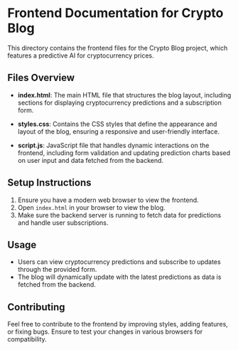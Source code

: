 # Frontend Documentation for Crypto Blog

This directory contains the frontend files for the Crypto Blog project, which features a predictive AI for cryptocurrency prices.

## Files Overview

- **index.html**: The main HTML file that structures the blog layout, including sections for displaying cryptocurrency predictions and a subscription form.
  
- **styles.css**: Contains the CSS styles that define the appearance and layout of the blog, ensuring a responsive and user-friendly interface.
  
- **script.js**: JavaScript file that handles dynamic interactions on the frontend, including form validation and updating prediction charts based on user input and data fetched from the backend.

## Setup Instructions

1. Ensure you have a modern web browser to view the frontend.
2. Open `index.html` in your browser to view the blog.
3. Make sure the backend server is running to fetch data for predictions and handle user subscriptions.

## Usage

- Users can view cryptocurrency predictions and subscribe to updates through the provided form.
- The blog will dynamically update with the latest predictions as data is fetched from the backend.

## Contributing

Feel free to contribute to the frontend by improving styles, adding features, or fixing bugs. Ensure to test your changes in various browsers for compatibility.